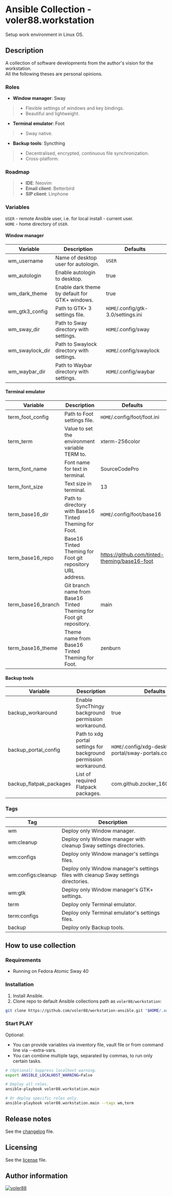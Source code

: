 # Ansible Collection - voler88.workstation

Setup work environment in Linux OS.

## Description

A collection of software developments from the author's vision for the workstation.  
All the following theses are personal opinions.

### Roles

- **Window manager**: Sway

> - Flexible settings of windows and key bindings.
> - Beautiful and lightweight.

- **Terminal emulator**: Foot

> - Sway native.

- **Backup tools**: Syncthing

> - Decentralised, encrypted, continuous file synchronization.
> - Cross-platform.

### Roadmap

> - **IDE**: Neovim
> - **Email client**: Betterbird
> - **SIP client**: Linphone

### Variables

`USER` - remote Ansible user, i.e. for local install - current user.  
`HOME` - home directory of `USER`.

#### Window manager

| Variable        | Description                                    | Defaults                            |
| --------------- | ---------------------------------------------- | ----------------------------------- |
| wm_username     | Name of desktop user for autologin.            | `USER`                              |
| wm_autologin    | Enable autologin to desktop.                   | true                                |
| wm_dark_theme   | Enable dark theme by default for GTK+ windows. | true                                |
| wm_gtk3_config  | Path to GTK+ 3 settings file.                  | `HOME`/.config/gtk-3.0/settings.ini |
| wm_sway_dir     | Path to Sway directory with settings.          | `HOME`/.config/sway                 |
| wm_swaylock_dir | Path to Swaylock directory with settings.      | `HOME`/.config/swaylock             |
| wm_waybar_dir   | Path to Waybar directory with settings.        | `HOME`/.config/waybar               |

#### Terminal emulator

| Variable           | Description                                                         | Defaults                                      |
| ------------------ | ------------------------------------------------------------------- | --------------------------------------------- |
| term_foot_config   | Path to Foot settings file.                                         | `HOME`/.config/foot/foot.ini                  |
| term_term          | Value to set the environment variable TERM to.                      | xterm-256color                                |
| term_font_name     | Font name for text in terminal.                                     | SourceCodePro                                 |
| term_font_size     | Text size in terminal.                                              | 13                                            |
| term_base16_dir    | Path to directory with Base16 Tinted Theming for Foot.              | `HOME`/.config/foot/base16                    |
| term_base16_repo   | Base16 Tinted Theming for Foot git repository URL address.          | https://github.com/tinted-theming/base16-foot |
| term_base16_branch | Git branch name from Base16 Tinted Theming for Foot git repository. | main                                          |
| term_base16_theme  | Theme name from Base16 Tinted Theming for Foot.                     | zenburn                                       |

#### Backup tools

| Variable                | Description                                                       | Defaults                                            |
| ----------------------- | ----------------------------------------------------------------- | --------------------------------------------------- |
| backup_workaround       | Enable SyncThingy background permission workaround.               | true                                                |
| backup_portal_config    | Path to xdg portal settings for background permission workaround. | `HOME`/.config/xdg-desktop-portal/sway-portals.conf |
| backup_flatpak_packages | List of required Flatpack packages.                               | com.github.zocker_160.SyncThingy                    |

### Tags

| Tag                | Description                                                                         |
| ------------------ | ----------------------------------------------------------------------------------- |
| wm                 | Deploy only Window manager.                                                         |
| wm:cleanup         | Deploy only Window manager with cleanup Sway settings directories.                  |
| wm:configs         | Deploy only Window manager's settings files.                                        |
| wm:configs:cleanup | Deploy only Window manager's settings files with cleanup Sway settings directories. |
| wm:gtk             | Deploy only Window manager's GTK+ settings.                                         |
| term               | Deploy only Terminal emulator.                                                      |
| term:configs       | Deploy only Terminal emulator's settings files.                                     |
| backup             | Deploy only Backup tools.                                                           |

## How to use collection

### Requirements

- Running on Fedora Atomic Sway 40

### Installation

1. Install Ansible.
2. Clone repo to default Ansible collections path as `voler88/workstation`:

```bash
git clone https://github.com/voler88/workstation-ansible.git "$HOME/.ansible/collections/ansible_collections/voler88/workstation"
```

### Start PLAY

Optional:

- You can provide variables via inventory file, vault file or from command line via --extra-vars.
- You can combine multiple tags, separated by commas, to run only certain tasks.

```bash
# (Optional) Suppress localhost warning.
export ANSIBLE_LOCALHOST_WARNING=False

# Deploy all roles.
ansible-playbook voler88.workstation.main

# Or deploy specific roles only.
ansible-playbook voler88.workstation.main --tags wm,term
```

## Release notes

See the [changelog](CHANGELOG.md) file.

## Licensing

See the [license](LICENSE) file.

## Author information

[![voler88](https://img.shields.io/badge/voler88-black?style=social&logo=github)](https://github.com/voler88)
